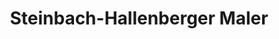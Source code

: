 ---
title: "Steinbach-Hallenberger Maler"
url: /steinbach-hallenberg/steinbach-hallenberger-maler/
shop: Farben
---